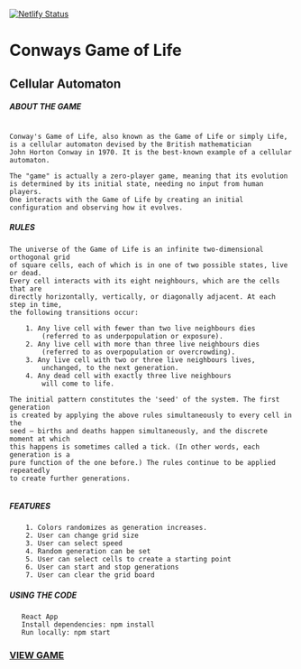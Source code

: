[![Netlify Status](https://api.netlify.com/api/v1/badges/c59d7469-fad0-46fb-8def-11ddc0a5dc38/deploy-status)](https://app.netlify.com/sites/sharp-bassi-d19239/deploys)

# Conways Game of Life

## Cellular Automaton

##### ABOUT THE GAME

```

Conway's Game of Life, also known as the Game of Life or simply Life,
is a cellular automaton devised by the British mathematician
John Horton Conway in 1970. It is the best-known example of a cellular automaton.

The "game" is actually a zero-player game, meaning that its evolution
is determined by its initial state, needing no input from human players.
One interacts with the Game of Life by creating an initial
configuration and observing how it evolves.

```

##### RULES

```
The universe of the Game of Life is an infinite two-dimensional orthogonal grid
of square cells, each of which is in one of two possible states, live or dead.
Every cell interacts with its eight neighbours, which are the cells that are
directly horizontally, vertically, or diagonally adjacent. At each step in time,
the following transitions occur:

    1. Any live cell with fewer than two live neighbours dies
        (referred to as underpopulation or exposure).
    2. Any live cell with more than three live neighbours dies
        (referred to as overpopulation or overcrowding).
    3. Any live cell with two or three live neighbours lives,
        unchanged, to the next generation.
    4. Any dead cell with exactly three live neighbours
        will come to life.

The initial pattern constitutes the 'seed' of the system. The first generation
is created by applying the above rules simultaneously to every cell in the
seed — births and deaths happen simultaneously, and the discrete moment at which
this happens is sometimes called a tick. (In other words, each generation is a
pure function of the one before.) The rules continue to be applied repeatedly
to create further generations.


```

##### FEATURES

```
    1. Colors randomizes as generation increases.
    2. User can change grid size
    3. User can select speed
    4. Random generation can be set
    5. User can select cells to create a starting point
    6. User can start and stop generations
    7. User can clear the grid board

```

##### USING THE CODE

```
   React App
   Install dependencies: npm install
   Run locally: npm start

```

### <a href="https://sharp-bassi-d19239.netlify.app/">VIEW GAME </a>
